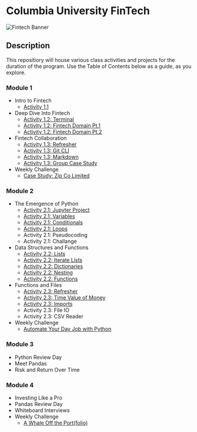 # Columbia University FinTech

![Fintech Banner](https://i.imgur.com/Cla9ooJ.jpg)

## Description
This repositiory will house various class activities and projects for the duration of the program. Use the Table of Contents below as a guide, as you explore.  

### Module 1
- Intro to Fintech
  - [Activity 1.1](https://github.com/objectmikael/Columbia-University-Fintech-2023/blob/main/Module%201/Intro%20To%20Finance/Activities/Activity-1.1.md)
- Deep Dive Into Fintech
  - [Activity 1.2: Terminal](https://github.com/objectmikael/Columbia-University-Fintech-2023/blob/main/Module%201/Deep%20Dive%20Into%20Fintech/Activities/Activity-1.2-Terminal.md)
  - [Activity 1.2: Fintech Domain Pt.1](https://github.com/objectmikael/Columbia-University-Fintech-2023/blob/main/Module%201/Deep%20Dive%20Into%20Fintech/Activities/Activity-1.2-FinTech_Domains_Pt1.md)
  - [Activity 1.2: Fintech Domain Pt.2](https://github.com/objectmikael/Columbia-University-Fintech-2023/blob/main/Module%201/Deep%20Dive%20Into%20Fintech/Activities/Activity-1.2-FinTech_Domains_Pt2.md)
- Fintech Collaboration
  - [Activity 1.3: Refresher](https://github.com/objectmikael/Columbia-University-Fintech-2023/blob/main/Module%201/Fintech%20Collaboration/Activities/Activity-1.3-Refresher.md)
  - [Activity 1.3: Git CLI](https://github.com/objectmikael/Columbia-University-Fintech-2023/blob/main/Module%201/Fintech%20Collaboration/Activities/Activity-1.3-Git_CLI.md)
  - [Activity 1.3: Markdown](https://github.com/objectmikael/Columbia-University-Fintech-2023/blob/main/Module%201/Fintech%20Collaboration/Activities/Activity-1.3-Markdown.md)
  - [Activity 1.3: Group Case Study](https://github.com/objectmikael/Columbia-University-Fintech-2023/blob/main/Module%201/Fintech%20Collaboration/Activities/Activity-1.3-Group_Case_Study.md)
- Weekly Challenge
  - [Case Study: Zip Co Limited](https://github.com/objectmikael/Columbia-University-Fintech-2023/blob/main/Module%201/Weekly%20Challenge%20-%20Case%20Study/README.md)
 
### Module 2
- The Emergence of Python
  - [Activity 2.1: Jupyter Project](https://github.com/objectmikael/Columbia-University-Fintech-2023/blob/main/Module%202/The%20Emergence%20of%20Python/Activities/Activity-2.1-Jupyter_Project.md)
  - [Activity 2.1: Variables](https://github.com/objectmikael/Columbia-University-Fintech-2023/blob/main/Module%202/The%20Emergence%20of%20Python/Activities/Activity-2.1-Variables.md)
  - [Activity 2.1: Conditionals](https://github.com/objectmikael/Columbia-University-Fintech-2023/blob/main/Module%202/The%20Emergence%20of%20Python/Activities/Activity-2.1-Conditionals.md)
  - [Activity 2.1: Loops](https://github.com/objectmikael/Columbia-University-Fintech-2023/blob/main/Module%202/The%20Emergence%20of%20Python/Activities/Activity-2.1-Loops.md)
  - Activity 2.1: Pseudocoding
  - Activity 2.1: Challange  
- Data Structures and Functions
  - [Activity 2.2: Lists](https://github.com/objectmikael/Columbia-University-Fintech-2023/blob/main/Module%202/Data%20Structures%20and%20Functions/Activities/Activity-2.2-Lists.md)
  - [Activity 2.2: Iterate Lists](https://github.com/objectmikael/Columbia-University-Fintech-2023/blob/main/Module%202/Data%20Structures%20and%20Functions/Activities/Activity-2.2-Iterate_List.md)
  - [Activity 2.2: Dictionaries](https://github.com/objectmikael/Columbia-University-Fintech-2023/blob/main/Module%202/Data%20Structures%20and%20Functions/Activities/Activity-2.2-Dictionaries.md)
  - [Activity 2.2: Nesting](https://github.com/objectmikael/Columbia-University-Fintech-2023/blob/main/Module%202/Data%20Structures%20and%20Functions/Activities/Activity-2.2-Nesting.md)
  - [Activity 2.2: Functions](https://github.com/objectmikael/Columbia-University-Fintech-2023/blob/main/Module%202/Data%20Structures%20and%20Functions/Activities/Activity-2.2-Functions.md)
- Functions and Files
  - [Activity 2.3: Refresher](https://github.com/objectmikael/Columbia-University-Fintech-2023/blob/main/Module%202/Functions%20and%20Files/Activities/Activity-2.3-Refresher.md)
  - [Activity 2.3: Time Value of Money](https://github.com/objectmikael/Columbia-University-Fintech-2023/blob/main/Module%202/Functions%20and%20Files/Activities/Activity-2.3-Time_Value_Of_Money.md)
  - [Activity 2.3: Imports](https://github.com/objectmikael/Columbia-University-Fintech-2023/blob/main/Module%202/Functions%20and%20Files/Activities/Activity-2.3-Imports.md)
  - Activity 2.3: File IO
  - Activity 2.3: CSV Reader
- Weekly Challenge
  - [Automate Your Day Job with Python](https://github.com/objectmikael/python-homework) 

### Module 3
- Python Review Day 
- Meet Pandas
- Risk and Return Over Time

### Module 4
- Investing Like a Pro  
- Pandas Review Day
- Whiteboard Interviews
- Weekly Challenge
  - [A Whale Off the Port(folio)](https://github.com/objectmikael/Columbia-University-Fintech-2023/tree/main/Module%204/Weekly%20Challenge%20-%20A%20Whale%20Off%20the%20Portfolio) 
